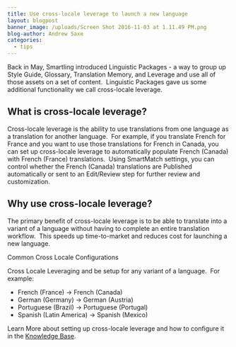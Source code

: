 ```yaml
---
title: Use cross-locale leverage to launch a new language
layout: blogpost
banner_image: /uploads/Screen Shot 2016-11-03 at 1.11.49 PM.png
blog-author: Andrew Saxe
categories:
  - tips
---
```



Back in May, Smartling introduced Linguistic Packages - a way to group up Style Guide, Glossary, Translation Memory, and Leverage and use all of those assets on a set of content.  Linguistic Packages gave us some additional functionality we call cross-locale leverage.

## What is cross-locale leverage?

Cross-locale leverage is the ability to use translations from one language as a translation for another language.  For example, if you translate French for France and you want to use those translations for French in Canada, you can set up cross-locale leverage to automatically populate French (Canada) with French (France) translations.  Using SmartMatch settings, you can control whether the French (Canada) translations are Published automatically or sent to an Edit/Review step for further review and customization.

## Why use cross-locale leverage?

The primary benefit of cross-locale leverage is to be able to translate into a variant of a language without having to complete an entire translation workflow.  This speeds up time-to-market and reduces cost for launching a new language.

Common Cross Locale Configurations

Cross Locale Leveraging and be setup for any variant of a language.  For example:

* French (France) -&gt; French (Canada)
* German (Germany) -&gt; German (Austria)
* Portuguese (Brazil) -&gt; Portuguese (Portugal)
* Spanish (Latin America) -&gt; Spanish (Mexico)

Learn More about setting up cross-locale leverage and how to configure it in the [Knowledge Base](/knowledge-base/articles/leverage-configuration/).
